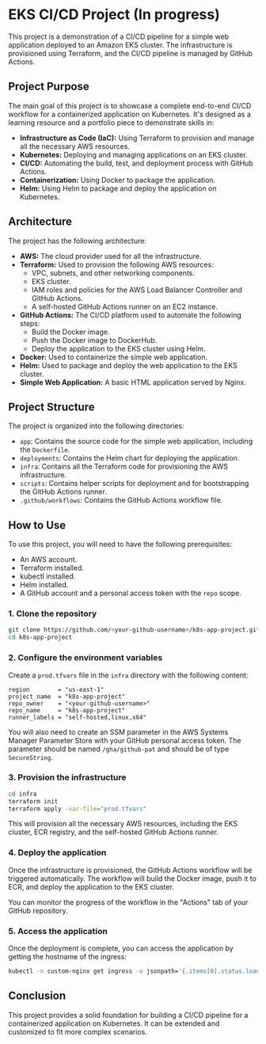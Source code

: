 # EKS CI/CD Project (In progress)

This project is a demonstration of a CI/CD pipeline for a simple web application deployed to an Amazon EKS cluster. The infrastructure is provisioned using Terraform, and the CI/CD pipeline is managed by GitHub Actions.

## Project Purpose

The main goal of this project is to showcase a complete end-to-end CI/CD workflow for a containerized application on Kubernetes. It's designed as a learning resource and a portfolio piece to demonstrate skills in:

- **Infrastructure as Code (IaC):** Using Terraform to provision and manage all the necessary AWS resources.
- **Kubernetes:** Deploying and managing applications on an EKS cluster.
- **CI/CD:** Automating the build, test, and deployment process with GitHub Actions.
- **Containerization:** Using Docker to package the application.
- **Helm:** Using Helm to package and deploy the application on Kubernetes.

## Architecture

The project has the following architecture:

- **AWS:** The cloud provider used for all the infrastructure.
- **Terraform:** Used to provision the following AWS resources:
  - VPC, subnets, and other networking components.
  - EKS cluster.
  - IAM roles and policies for the AWS Load Balancer Controller and GitHub Actions.
  - A self-hosted GitHub Actions runner on an EC2 instance.
- **GitHub Actions:** The CI/CD platform used to automate the following steps:
  - Build the Docker image.
  - Push the Docker image to DockerHub.
  - Deploy the application to the EKS cluster using Helm.
- **Docker:** Used to containerize the simple web application.
- **Helm:** Used to package and deploy the web application to the EKS cluster.
- **Simple Web Application:** A basic HTML application served by Nginx.

## Project Structure

The project is organized into the following directories:

- `app`: Contains the source code for the simple web application, including the `Dockerfile`.
- `deployments`: Contains the Helm chart for deploying the application.
- `infra`: Contains all the Terraform code for provisioning the AWS infrastructure.
- `scripts`: Contains helper scripts for deployment and for bootstrapping the GitHub Actions runner.
- `.github/workflows`: Contains the GitHub Actions workflow file.

## How to Use

To use this project, you will need to have the following prerequisites:

- An AWS account.
- Terraform installed.
- kubectl installed.
- Helm installed.
- A GitHub account and a personal access token with the `repo` scope.

### 1. Clone the repository

```bash
git clone https://github.com/<your-github-username>/k8s-app-project.git
cd k8s-app-project
```

### 2. Configure the environment variables

Create a `prod.tfvars` file in the `infra` directory with the following content:

```
region        = "us-east-1"
project_name  = "k8s-app-project"
repo_owner    = "<your-github-username>"
repo_name     = "k8s-app-project"
runner_labels = "self-hosted,linux,x64"
```

You will also need to create an SSM parameter in the AWS Systems Manager Parameter Store with your GitHub personal access token. The parameter should be named `/gha/github-pat` and should be of type `SecureString`.

### 3. Provision the infrastructure

```bash
cd infra
terraform init
terraform apply -var-file="prod.tfvars"
```

This will provision all the necessary AWS resources, including the EKS cluster, ECR registry, and the self-hosted GitHub Actions runner.

### 4. Deploy the application

Once the infrastructure is provisioned, the GitHub Actions workflow will be triggered automatically. The workflow will build the Docker image, push it to ECR, and deploy the application to the EKS cluster.

You can monitor the progress of the workflow in the "Actions" tab of your GitHub repository.

### 5. Access the application

Once the deployment is complete, you can access the application by getting the hostname of the ingress:

```bash
kubectl -n custom-nginx get ingress -o jsonpath='{.items[0].status.loadBalancer.ingress[0].hostname}'
```

## Conclusion

This project provides a solid foundation for building a CI/CD pipeline for a containerized application on Kubernetes. It can be extended and customized to fit more complex scenarios.
